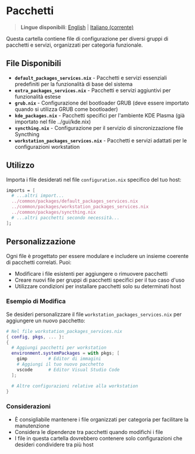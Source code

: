 # Pacchetti

> **Lingue disponibili**: [English](README.md) | [Italiano (corrente)](README.it.md)

Questa cartella contiene file di configurazione per diversi gruppi di pacchetti e servizi, organizzati per categoria funzionale.

## File Disponibili

- **`default_packages_services.nix`** - Pacchetti e servizi essenziali predefiniti per la funzionalità di base del sistema
- **`extra_packages_services.nix`** - Pacchetti e servizi aggiuntivi per funzionalità estese
- **`grub.nix`** - Configurazione del bootloader GRUB (deve essere importato quando si utilizza GRUB come bootloader)
- **`kde_packages.nix`** - Pacchetti specifici per l'ambiente KDE Plasma (già importato nel file ../gui/kde.nix)
- **`syncthing.nix`** - Configurazione per il servizio di sincronizzazione file Syncthing
- **`workstation_packages_services.nix`** - Pacchetti e servizi adattati per le configurazioni workstation

## Utilizzo

Importa i file desiderati nel file `configuration.nix` specifico del tuo host:

```nix
imports = [
  # ...altri import...
  ../common/packages/default_packages_services.nix
  ../common/packages/workstation_packages_services.nix
  ../common/packages/syncthing.nix
  # ...altri pacchetti secondo necessità...
];
```

## Personalizzazione

Ogni file è progettato per essere modulare e includere un insieme coerente di pacchetti correlati. Puoi:

- Modificare i file esistenti per aggiungere o rimuovere pacchetti
- Creare nuovi file per gruppi di pacchetti specifici per il tuo caso d'uso
- Utilizzare condizioni per installare pacchetti solo su determinati host

### Esempio di Modifica

Se desideri personalizzare il file `workstation_packages_services.nix` per aggiungere un nuovo pacchetto:

```nix
# Nel file workstation_packages_services.nix
{ config, pkgs, ... }:
{
  # Aggiungi pacchetti per workstation
  environment.systemPackages = with pkgs; [
    gimp        # Editor di immagini
    # Aggiungi il tuo nuovo pacchetto
    vscode      # Editor Visual Studio Code
  ];

  # Altre configurazioni relative alla workstation
}
```

### Considerazioni

- È consigliabile mantenere i file organizzati per categoria per facilitare la manutenzione
- Considera le dipendenze tra pacchetti quando modifichi i file
- I file in questa cartella dovrebbero contenere solo configurazioni che desideri condividere tra più host